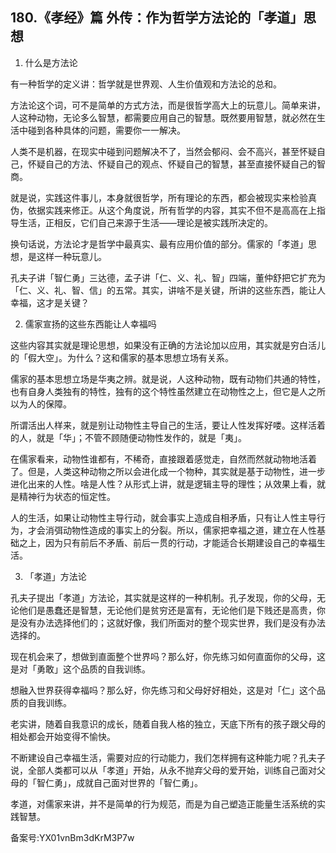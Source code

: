 ## 180.《孝经》篇 外传：作为哲学方法论的「孝道」思想
1. 什么是方法论


有一种哲学的定义讲：哲学就是世界观、人生价值观和方法论的总和。


方法论这个词，可不是简单的方式方法，而是很哲学高大上的玩意儿。简单来讲，人这种动物，无论多么智慧，都需要应用自己的智慧。既然要用智慧，就必然在生活中碰到各种具体的问题，需要你一一解决。


人类不是机器，在现实中碰到问题解决不了，当然会郁闷、会不高兴，甚至怀疑自己，怀疑自己的方法、怀疑自己的观点、怀疑自己的智慧，甚至直接怀疑自己的智商。


就是说，实践这件事儿，本身就很哲学，所有理论的东西，都会被现实来检验真伪，依据实践来修正。从这个角度说，所有哲学的内容，其实不但不是高高在上指导生活，正相反，它们自己来源于生活——理论是被实践所决定的。


换句话说，方法论才是哲学中最真实、最有应用价值的部分。儒家的「孝道」思想，是这样一种玩意儿。


孔夫子讲「智仁勇」三达德，孟子讲「仁、义、礼、智」四端，董仲舒把它扩充为「仁、义、礼、智、信」的五常。其实，讲啥不是关键，所讲的这些东西，能让人幸福，这才是关键？


2. 儒家宣扬的这些东西能让人幸福吗


这些内容其实就是理论思想，如果没有正确的方法论加以应用，其实就是穷白活儿的「假大空」。为什么？这和儒家的基本思想立场有关系。


儒家的基本思想立场是华夷之辨。就是说，人这种动物，既有动物们共通的特性，也有自身人类独有的特性，独有的这个特性虽然建立在动物性之上，但它是人之所以为人的保障。


所谓活出人样来，就是别让动物性主导自己的生活，要让人性发挥好喽。这样活着的人，就是「华」；不管不顾随便动物性发作的，就是「夷」。


在儒家看来，动物性谁都有，不稀奇，直接跟着感觉走，自然而然就动物地活着了。但是，人类这种动物之所以会进化成一个物种，其实就是基于动物性，进一步进化出来的人性。啥是人性？从形式上讲，就是逻辑主导的理性；从效果上看，就是精神行为状态的恒定性。


人的生活，如果让动物性主导行动，就会事实上造成自相矛盾，只有让人性主导行为，才会消弭动物性造成的事实上的分裂。所以，儒家把幸福之道，建立在人性基础之上，因为只有前后不矛盾、前后一贯的行动，才能适合长期建设自己的幸福生活。


3. 「孝道」方法论


孔夫子提出「孝道」方法论，其实就是这样的一种机制。孔子发现，你的父母，无论他们是愚蠢还是智慧，无论他们是贫穷还是富有，无论他们是下贱还是高贵，你是没有办法选择他们的；这就好像，我们所面对的整个现实世界，我们是没有办法选择的。


现在机会来了，想做到直面整个世界吗？那么好，你先练习如何直面你的父母，这是对「勇敢」这个品质的自我训练。


想融入世界获得幸福吗？那么好，你先练习和父母好好相处，这是对「仁」这个品质的自我训练。


老实讲，随着自我意识的成长，随着自我人格的独立，天底下所有的孩子跟父母的相处都会开始变得不愉快。


不断建设自己幸福生活，需要对应的行动能力，我们怎样拥有这种能力呢？孔夫子说，全部人类都可以从「孝道」开始，从永不抛弃父母的爱开始，训练自己面对父母的「智仁勇」，成就自己面对世界的「智仁勇」。


孝道，对儒家来讲，并不是简单的行为规范，而是为自己塑造正能量生活系统的实践智慧。


备案号:YX01vnBm3dKrM3P7w

